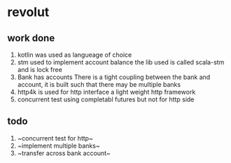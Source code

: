 # revolut

## work done 

1. kotlin was used as langueage of choice
2. stm used to implement account balance
   the lib used is called scala-stm and is lock free
3. Bank has accounts
   There is a tight coupling between the bank and account, it is built such that there may be multiple banks
4. http4k is used for http interface
    a light weight http framework
5. concurrent test using completabl futures but not for http side

## todo
1. ~concurrent test for http~
2. ~implement multiple banks~
3. ~transfer across bank account~
